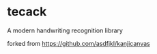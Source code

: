 # tecack

A modern handwriting recognition library

forked from https://github.com/asdfjkl/kanjicanvas
